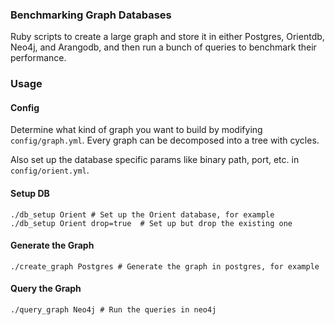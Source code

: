 ### Benchmarking Graph Databases

Ruby scripts to create a large graph and store it in either Postgres, Orientdb, Neo4j, and Arangodb, and then run a bunch of queries to benchmark their performance.

### Usage

#### Config
Determine what kind of graph you want to build by modifying `config/graph.yml`.  Every graph can be decomposed into a tree with cycles.  

Also set up the database specific params like binary path, port, etc. in `config/orient.yml`.

#### Setup DB

    ./db_setup Orient # Set up the Orient database, for example
    ./db_setup Orient drop=true  # Set up but drop the existing one

#### Generate the Graph

    ./create_graph Postgres # Generate the graph in postgres, for example

#### Query the Graph

    ./query_graph Neo4j # Run the queries in neo4j





